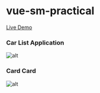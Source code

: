 # vue-sm-practical

[Live Demo](https://vue-sm-pr1.netlify.app/)

### Car List Application

![alt](https://i.ibb.co/1LgDc45/24620936-0aa192bb15f690e03bd6bf6a3dd8a243-min.png)

### Card Card

![alt](https://i.ibb.co/Xb44CC9/vue-todo.png)
